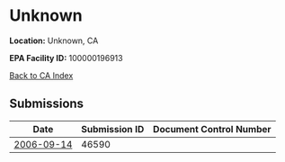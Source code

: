 # Unknown

**Location:** Unknown, CA

**EPA Facility ID:** 100000196913

[Back to CA Index](../../index.md)

## Submissions

| Date | Submission ID | Document Control Number |
|------|--------------|-------------------------|
| [2006-09-14](submissions/46590.md) | 46590 |  |
